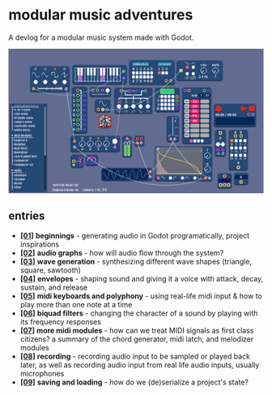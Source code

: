 # modular music adventures
A devlog for a modular music system made with Godot.

![](images/all-modules.png)

## entries
- [**\[01\]**](devlogs/01_beginnings.md) **beginnings** - generating audio in Godot programatically, project inspirations
- [**\[02\]**](devlogs/02_audio-graphs.md) **audio graphs** - how will audio flow through the system?
- [**\[03\]**](devlogs/03_wave-generation.md) **wave generation** - synthesizing different wave shapes (triangle, square, sawtooth)
- [**\[04\]**](devlogs/04_envelopes.md) **envelopes** - shaping sound and giving it a voice with attack, decay, sustain, and release
- [**\[05\]**](devlogs/05_midi-keyboards-and-polyphony.md) **midi keyboards and polyphony** - using real-life midi input & how to play more than one note at a time
- [**\[06\]**](devlogs/06_biquad-filters.md) **biquad filters** - 
changing the character of a sound by playing with its frequency responses
- [**\[07\]**](devlogs/07_midi-modules.md) **more midi modules** - 
how can we treat MIDI signals as first class citizens? a summary of the chord generator, midi latch, and melodizer modules
- [**\[08\]**](devlogs/08_recording.md) **recording** - 
recording audio input to be sampled or played back later, as well as recording audio input from real life audio inputs, usually microphones
- [**\[09\]**](devlogs/09_saving-and-loading.md) **saving and loading** - 
how do we (de)serialize a project's state?